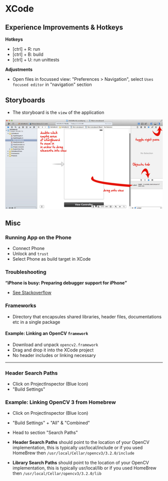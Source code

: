 # XCode


## Experience Improvements & Hotkeys

**Hotkeys**
- [ctrl] + R: run
- [ctrl] + B: build
- [ctrl] + U: run unittests

**Adjustments**
- Open files in focussed view: "Preferences > Navigation", select `Uses focused editor` in "navigation" section



## Storyboards
- The storyboard is the `view` of the application

![Storyboard](img/xcode_storyboard.jpg)


## Misc

### Running App on the Phone

- Connect Phone
- Unlock and `trust`
- Select Phone as build target in XCode

### Troubleshooting

**“iPhone is busy: Preparing debugger support for iPhone”**
- [See Stackoverflow](https://stackoverflow.com/questions/46316373/xcode-9-iphone-is-busy-preparing-debugger-support-for-iphone)

### Frameworks
- Directory that encapsules shared libraries, header files, documentations etc in a single package

#### Example: Linking an OpenCV `framework`
- Download and unpack `opencv2.framework`
- Drag and drop it into the XCode project
- No header includes or linking necessary

-------------

### Header Search Paths

- Click on ProjectInspector (Blue Icon)
- "Build Settings"



### Example: Linking OpenCV 3 from Homebrew

- Click on ProjectInspector (Blue Icon)
- "Build Settings" + "All" & "Combined"
- Head to section "Search Paths"

- **Header Search Paths** should point to the location of your OpenCV implementation, this is typically usr/local/include or if you used HomeBrew then `/usr/local/Cellar/opencv3/3.2.0/include`
- **Library Search Paths** should point to the location of your OpenCV implementation, this is typically usr/local/lib or if you used HomeBrew then `/usr/local/Cellar/opencv3/3.2.0/lib`

